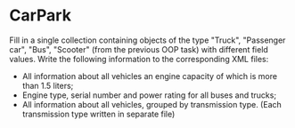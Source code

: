 # CarPark
Fill in a single collection containing objects of the type 
"Truck", "Passenger car", "Bus", "Scooter" (from the previous OOP task) with different field values.
Write the following information to the corresponding XML files:
 - All information about all vehicles an engine capacity of which is more than 1.5 liters;
 - Engine type, serial number and power rating for all buses and trucks;
 - All information about all vehicles, grouped by transmission type. (Each transmission type 
 written in separate file)